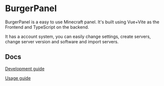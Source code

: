 # BurgerPanel
BurgerPanel is a easy to use Minecraft panel. It's built using Vue+Vite as the Frontend and TypeScript on the backend.

It has a account system, you can easily change settings, create servers, change server version and software and import servers.

## Docs
[Development guide](https://github.com/TheBlueBurger/BurgerPanel/wiki/Development)

[Usage guide](https://github.com/TheBlueBurger/BurgerPanel/wiki/Usage)

